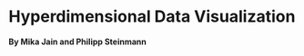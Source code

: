 Hyperdimensional Data Visualization
===================================
**By Mika Jain and Philipp Steinmann**

